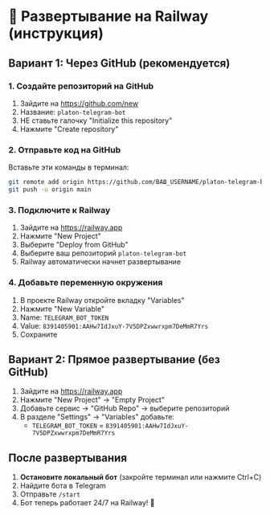 # 🚂 Развертывание на Railway (инструкция)

## Вариант 1: Через GitHub (рекомендуется)

### 1. Создайте репозиторий на GitHub
1. Зайдите на https://github.com/new
2. Название: `platon-telegram-bot`
3. НЕ ставьте галочку "Initialize this repository"
4. Нажмите "Create repository"

### 2. Отправьте код на GitHub
Вставьте эти команды в терминал:

```bash
git remote add origin https://github.com/ВАШ_USERNAME/platon-telegram-bot.git
git push -u origin main
```

### 3. Подключите к Railway
1. Зайдите на https://railway.app
2. Нажмите "New Project"
3. Выберите "Deploy from GitHub"
4. Выберите ваш репозиторий `platon-telegram-bot`
5. Railway автоматически начнет развертывание

### 4. Добавьте переменную окружения
1. В проекте Railway откройте вкладку "Variables"
2. Нажмите "New Variable"
3. Name: `TELEGRAM_BOT_TOKEN`
4. Value: `8391405901:AAHw7IdJxuY-7V5DPZxwwrxpm7DeMmR7Yrs`
5. Сохраните

## Вариант 2: Прямое развертывание (без GitHub)

1. Зайдите на https://railway.app
2. Нажмите "New Project" → "Empty Project"
3. Добавьте сервис → "GitHub Repo" → выберите репозиторий
4. В разделе "Settings" → "Variables" добавьте:
   - `TELEGRAM_BOT_TOKEN` = `8391405901:AAHw7IdJxuY-7V5DPZxwwrxpm7DeMmR7Yrs`

## После развертывания

1. **Остановите локальный бот** (закройте терминал или нажмите Ctrl+C)
2. Найдите бота в Telegram
3. Отправьте `/start`
4. Бот теперь работает 24/7 на Railway! 🎉

